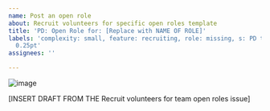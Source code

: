 ```yaml
---
name: Post an open role
about: Recruit volunteers for specific open roles template
title: 'PD: Open Role for: [Replace with NAME OF ROLE]'
labels: 'complexity: small, feature: recruiting, role: missing, s: PD team, size:
  0.25pt'
assignees: ''

---
```


![image](https://github.com/hackforla/peopledepot/assets/37763229/2c015a09-db52-4e39-b370-2bb73bdf6f1d)

[INSERT DRAFT FROM THE Recruit volunteers for team open roles issue]

